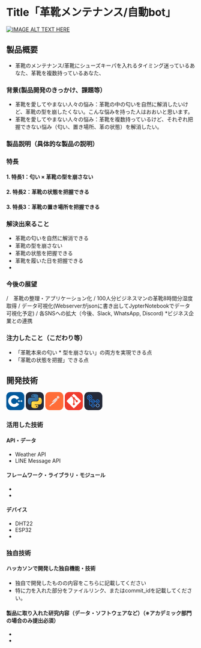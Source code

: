 # Title「革靴メンテナンス/自動bot」

[![IMAGE ALT TEXT HERE](https://jphacks.com/wp-content/uploads/2023/07/JPHACKS2023_ogp.png)](https://www.youtube.com/watch?v=yYRQEdfGjEg)

## 製品概要　
* 革靴のメンテナンス/革靴にシューズキーパを入れるタイミング迷っているあなた、革靴を複数持っているあなた、
### 背景(製品開発のきっかけ、課題等）
* 革靴を愛してやまない人々の悩み：革靴の中の匂いを自然に解消したいけど、革靴の型を崩したくない。こんな悩みを持った人はおおいと思います。
* 革靴を愛してやまない人々の悩み：革靴を複数持っているけど、それぞれ把握できない悩み（匂い、置き場所、革の状態）を解消したい。
### 製品説明（具体的な製品の説明）

### 特長 

#### 1. 特長1：匂い × 革靴の型を崩さない

#### 2. 特長2：革靴の状態を把握できる

#### 3. 特長3：革靴の置き場所を把握できる

### 解決出来ること
* 革靴の匂いを自然に解消できる
* 革靴の型を崩さない
* 革靴の状態を把握できる
* 革靴を履いた日を把握できる
* 

### 今後の展望
/　革靴の整理・アプリケーション化
/  100人分ビジネスマンの革靴8時間分湿度取得
/  データ可視化(Webserverがjsonに書き出してJypterNotebookでデータ可視化予定)
/ 各SNSへの拡大（今後、Slack, WhatsApp, Discord)
*ビジネス企業との連携

### 注力したこと（こだわり等）
* 「革靴本来の匂い * 型を崩さない」の両方を実現できる点
* 「革靴の状態を把握」できる点

## 開発技術
<img src="./icons/CPP.svg" width="48"> <img src="./icons/Python-Dark.svg" width="48"> <img src="./icons/Postman.svg" width="48"> <img src="./icons/Git.svg" width="48"> <img src="./icons/GithubActions-Dark.svg" width="48">

### 活用した技術


#### API・データ
* Weather API
* LINE Message API

#### フレームワーク・ライブラリ・モジュール
* 
* 

#### デバイス
* DHT22
* ESP32
* 

### 独自技術
#### ハッカソンで開発した独自機能・技術
* 独自で開発したものの内容をこちらに記載してください
* 特に力を入れた部分をファイルリンク、またはcommit_idを記載してください。

#### 製品に取り入れた研究内容（データ・ソフトウェアなど）（※アカデミック部門の場合のみ提出必須）
* 
* 
